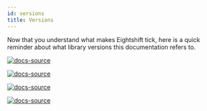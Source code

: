 ```yaml
---
id: versions
title: Versions
---
```


Now that you understand what makes Eightshift tick, here is a quick reminder about what library versions this documentation refers to.

[![docs-source](https://img.shields.io/badge/version--5.0.0-eigthshift--boilerplate-red?style=for-the-badge&logo=)](https://github.com/infinum/eightshift-boilerplate/tree/5.0.0)

[![docs-source](https://img.shields.io/badge/version--5.0.0-eigthshift--boilerplate--plugin-important?style=for-the-badge&logo=)](https://github.com/infinum/eightshift-boilerplate/tree/5.0.0)

[![docs-source](https://img.shields.io/badge/version--3.0.0-eigthshift--libs-blue?style=for-the-badge&logo=)](https://github.com/infinum/eightshift-libs/tree/3.0.0)

[![docs-source](https://img.shields.io/badge/version--4.0.0-eigthshift--frontend--libs-yellow?style=for-the-badge&logo=)](https://github.com/infinum/eightshift-frontend-libs/tree/4.0.0)
